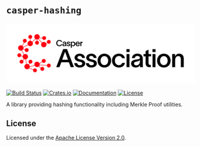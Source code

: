 # `casper-hashing`

[![LOGO](https://raw.githubusercontent.com/casper-network/casper-node/master/images/casper-association-logo-primary.svg)](https://casper.network/)

[![Build Status](https://drone-auto-casper-network.casperlabs.io/api/badges/casper-network/casper-node/status.svg?branch=dev)](http://drone-auto-casper-network.casperlabs.io/casper-network/casper-node)
[![Crates.io](https://img.shields.io/crates/v/casper-hashing)](https://crates.io/crates/casper-hashing)
[![Documentation](https://docs.rs/casper-hashing/badge.svg)](https://docs.rs/casper-hashing)
[![License](https://img.shields.io/badge/license-Apache-blue)](https://github.com/CasperLabs/casper-node/blob/master/LICENSE)

A library providing hashing functionality including Merkle Proof utilities.

## License

Licensed under the [Apache License Version 2.0](https://github.com/casper-network/casper-node/blob/master/LICENSE).
